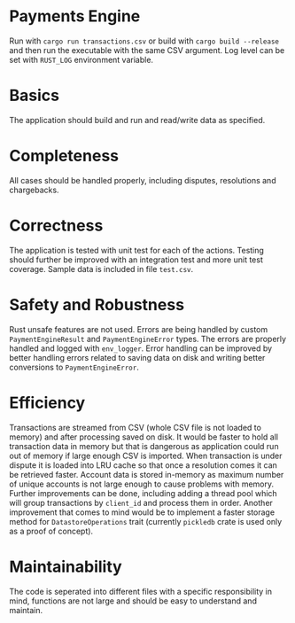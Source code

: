 # Payments Engine
Run with `cargo run transactions.csv` or build with `cargo build --release` and then run the executable 
with the same CSV argument. Log level can be set with `RUST_LOG` environment variable.

# Basics
The application should build and run and read/write data as specified.
# Completeness
All cases should be handled properly, including disputes, resolutions and chargebacks.
# Correctness
The application is tested with unit test for each of the actions. Testing should further be improved 
with an integration test and more unit test coverage. Sample data is included in file `test.csv`.
# Safety and Robustness
Rust unsafe features are not used. Errors are being handled by custom `PaymentEngineResult` and `PaymentEngineError` types.
The errors are properly handled and logged with `env_logger`. Error handling can be improved by better handling errors
related to saving data on disk and writing better conversions to `PaymentEngineError`.
# Efficiency
Transactions are streamed from CSV (whole CSV file is not loaded to memory) and after processing saved on disk. It would be faster to hold 
all transaction data in memory but that is dangerous as application could run out of memory if large enough CSV is imported. When transaction is 
under dispute it is loaded into LRU cache so that once a resolution comes it can be retrieved faster. Account data is stored in-memory as maximum number 
of unique accounts is not large enough to cause problems with memory. Further improvements can be done, including adding a thread pool which
will group transactions by `client_id` and process them in order. Another improvement that comes to mind would be to
implement a faster storage method for `DatastoreOperations` trait (currently `pickledb` crate is used only as a proof of concept).
# Maintainability
The code is seperated into different files with a specific responsibility in mind, functions are not large and should be
easy to understand and maintain. 